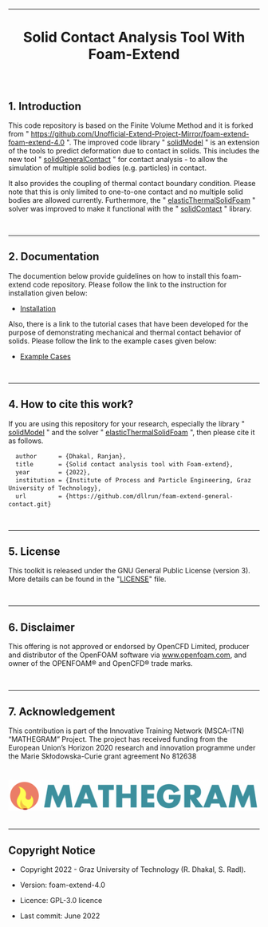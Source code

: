 <hr>

<h1><p align="center"> Solid Contact Analysis Tool With Foam-Extend 
</p></h1>

<br/>
		 

## 1. Introduction

This code repository is based on the Finite Volume Method and it is forked from " https://github.com/Unofficial-Extend-Project-Mirror/foam-extend-foam-extend-4.0 ". 
The improved code library " [solidModel](src/solidModels/) " is an extension of the tools to predict deformation due to contact in solids. This 
includes the new tool " [solidGeneralContact](src/solidModels/fvPatchFields/solidContact/solidGeneralContactFvPatchVectorField.C) " for contact analysis -
to allow the simulation of multiple solid bodies (e.g. particles) in contact. 

It also provides the coupling of thermal contact boundary condition. Please note that this is only limited to one-to-one contact 
and no multiple solid bodies are allowed currently. Furthermore, the " [elasticThermalSolidFoam](applications/solvers/solidMechanics/elasticThermalSolidFoam) " solver was improved to make it functional with the 
" [solidContact](src/solidModels/fvPatchFields/solidContact/) " library. 

<br/>
<hr>


## 2. Documentation
The documention below provide guidelines on how to install this foam-extend code repository. Please follow the link to the instruction for installation given below:

* [Installation](howToInstall.md)

Also, there is a link to the tutorial cases that have been developed for the purpose of demonstrating mechanical and thermal contact behavior of solids. Please follow the link to the example cases given below: 

* [Example Cases](tutorials/solidMechanics/deliverablesExampleCases/howToRunExampleCases.md)

<br/>
<hr>

## 4. How to cite this work?
If you are using this repository for your research, especially the library 
" [solidModel](src/solidModels/) " and the solver " [elasticThermalSolidFoam](applications/solvers/solidMechanics/elasticThermalSolidFoam) ", then please cite it as follows.

      author      = {Dhakal, Ranjan},
      title       = {Solid contact analysis tool with Foam-extend},
      year        = {2022},
      institution = {Institute of Process and Particle Engineering, Graz University of Technology},
      url         = {https://github.com/dllrun/foam-extend-general-contact.git}

<br/>
<hr>

## 5. License
This toolkit is released under the GNU General Public License (version 3). More 
details can be found in the "[LICENSE](LICENSE)" file.

<br/>
<hr>

## 6. Disclaimer
This offering is not approved or endorsed by OpenCFD Limited, producer and 
distributor of the OpenFOAM software via www.openfoam.com, and owner of the 
OPENFOAM®  and OpenCFD®  trade marks.

<br/>
<hr>

## 7. Acknowledgement
This contribution is part of the Innovative Training Network (MSCA-ITN) “MATHEGRAM” 
Project. The project has received funding from the European Union’s Horizon 
2020 research and innovation programme under the Marie Skłodowska-Curie grant 
agreement No 812638


<h1><p align="center"> <img src="mathegram_logo.png" alt="drawing" width="600"/>


<br/>
<hr>


Copyright Notice
------------------

- Copyright 2022 - Graz University of Technology (R. Dhakal, S. Radl).

- Version: foam-extend-4.0

- Licence: GPL-3.0 licence

- Last commit: June 2022
